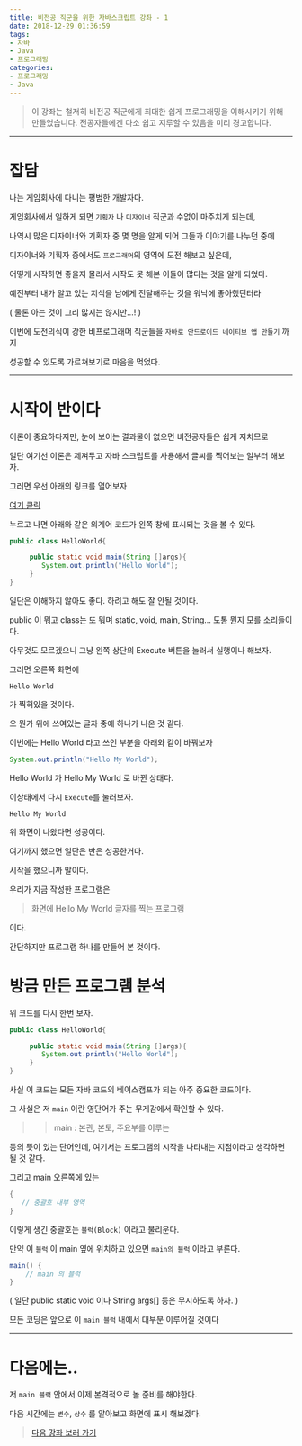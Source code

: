 ```yaml
---
title: 비전공 직군을 위한 자바스크립트 강좌 - 1
date: 2018-12-29 01:36:59
tags:
- 자바
- Java
- 프로그래밍
categories:
- 프로그래밍
- Java
---
```


>이 강좌는 철저히 비전공 직군에게 최대한 쉽게 프로그래밍을 이해시키기 위해 만들었습니다.
>전공자들에겐 다소 쉽고 지루할 수 있음을 미리 경고합니다.

***

# 잡담

나는 게임회사에 다니는 평범한 개발자다.

게임회사에서 일하게 되면 `기획자` 나 `디자이너` 직군과 수없이 마주치게 되는데, 

나역시 많은 디자이너와 기획자 중 몇 명을 알게 되어 그들과 이야기를 나누던 중에 

디자이너와 기획자 중에서도 `프로그래머`의 영역에 도전 해보고 싶은데, 

어떻게 시작하면 좋을지 몰라서 시작도 못 해본 이들이 많다는 것을 알게 되었다.

예전부터 내가 알고 있는 지식을 남에게 전달해주는 것을 워낙에 좋아했던터라 

( 물론 아는 것이 그리 많지는 않지만...! )

이번에 도전의식이 강한 비프로그래머 직군들을 `자바로 안드로이드 네이티브 앱 만들기` 까지 

성공할 수 있도록 가르쳐보기로 마음을 먹었다.

---
# 시작이 반이다

이론이 중요하다지만, 눈에 보이는 결과물이 없으면 비전공자들은 쉽게 지치므로

일단 여기선 이론은 제껴두고 자바 스크립트를 사용해서 글씨를 찍어보는 일부터 해보자.


그러면 우선 아래의 링크를 열어보자 

[여기 클릭](https://www.tutorialspoint.com/compile_java_online.php)

누르고 나면 아래와 같은 외계어 코드가 왼쪽 창에 표시되는 것을 볼 수 있다.

``` java
public class HelloWorld{

     public static void main(String []args){
        System.out.println("Hello World");
     }
}
```

일단은 이해하지 않아도 좋다. 하려고 해도 잘 안될 것이다.

public 이 뭐고 class는 또 뭐며 static, void, main, String... 도통 뭔지 모를 소리들이다.

아무것도 모르겠으니 그냥 왼쪽 상단의 Execute 버튼을 눌러서 실행이나 해보자.

그러면 오른쪽 화면에 

```
Hello World
```

가 찍혀있을 것이다.

오 뭔가 위에 쓰여있는 글자 중에 하나가 나온 것 같다.

이번에는 Hello World 라고 쓰인 부분을 아래와 같이 바꿔보자

``` java
System.out.println("Hello My World");
```

Hello World 가 Hello My World 로 바뀐 상태다.

이상태에서 다시 `Execute`를 눌러보자.

```
Hello My World
```

위 화면이 나왔다면 성공이다.

여기까지 했으면 일단은 반은 성공한거다.

시작을 했으니까 말이다.

우리가 지금 작성한 프로그램은

> 화면에 Hello My World 글자를 찍는 프로그램

이다.

간단하지만 프로그램 하나를 만들어 본 것이다.


# 방금 만든 프로그램 분석

위 코드를 다시 한번 보자.

``` java
public class HelloWorld{

     public static void main(String []args){
        System.out.println("Hello World");
     }
}
```
사실 이 코드는 모든 자바 코드의 베이스캠프가 되는 아주 중요한 코드이다.

그 사실은 저 `main` 이란 영단어가 주는 무게감에서 확인할 수 있다.

>> main : 본관, 본토, 주요부를 이루는

등의 뜻이 있는 단어인데, 여기서는 프로그램의 시작을 나타내는 지점이라고 생각하면 될 것 같다.

그리고 main 오른쪽에 있는 

``` java
{
   // 중괄호 내부 영역
}
```

이렇게 생긴 중괄호는 `블럭(Block)` 이라고 불리운다.

만약 이 `블럭` 이 main 옆에 위치하고 있으면 `main의 블럭` 이라고 부른다.

``` java
main() {
    // main 의 블럭
}
```
( 일단 public static void 이나 String args[] 등은 무시하도록 하자. )

모든 코딩은 앞으로 이 `main 블럭` 내에서 대부분 이루어질 것이다

---
# 다음에는..

저 `main 블럭` 안에서 이제 본격적으로 놀 준비를 해야한다.

다음 시간에는 `변수`, `상수` 를 알아보고 화면에 표시 해보겠다.

> [다음 강좌 보러 가기](/2018/12/29/JavaLecture2/)